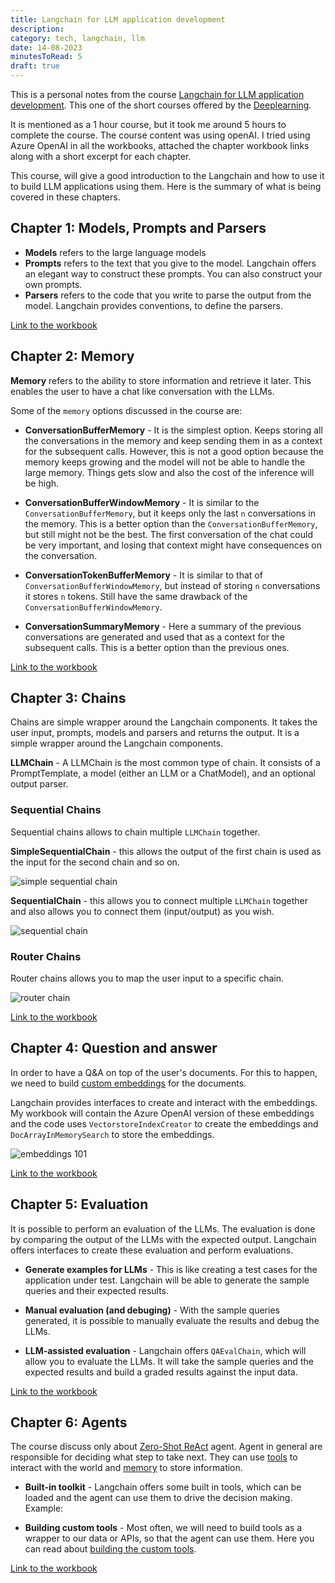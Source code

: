 ```yaml
---
title: Langchain for LLM application development
description: 
category: tech, langchain, llm
date: 14-08-2023
minutesToRead: 5
draft: true
---
```


This is a personal notes from the course [Langchain for LLM application development](https://learn.deeplearning.ai/langchain/lesson/1/introduction). This one of the short courses offered by the [Deeplearning](https://deeplearning.ai).

It is mentioned as a 1 hour course, but it took me around 5 hours to complete the course. The course content was using openAI. I tried using Azure OpenAI in all the workbooks, attached the chapter workbook links along with a short excerpt for each chapter.

This course, will give a good introduction to the Langchain and how to use it to build LLM applications using them. Here is the summary of what is being covered in these chapters.

## Chapter 1: Models, Prompts and Parsers

- **Models** refers to the large language models
- **Prompts** refers to the text that you give to the model. Langchain offers an elegant way to construct these prompts. You can also construct your own prompts.
- **Parsers** refers to the code that you write to parse the output from the model. Langchain provides conventions, to define the parsers.

[Link to the workbook](https://github.com/prasann/langchain-deeplearning/blob/main/L1-prompts-models-parsers.ipynb)

## Chapter 2: Memory

**Memory** refers to the ability to store information and retrieve it later. This enables the user to have a chat like conversation with the LLMs.

Some of the `memory` options discussed in the course are:

- **ConversationBufferMemory** - It is the simplest option. Keeps storing all the conversations in the memory and keep sending them in as a context for the subsequent calls. However, this is not a good option because the memory keeps growing and the model will not be able to handle the large memory. Things gets slow and also the cost of the inference will be high.

- **ConversationBufferWindowMemory** - It is similar to the `ConversationBufferMemory`, but it keeps only the last `n` conversations in the memory. This is a better option than the `ConversationBufferMemory`, but still might not be the best. The first conversation of the chat could be very important, and losing that context might have consequences on the conversation.

- **ConversationTokenBufferMemory** - It is similar to that of `ConversationBufferWindowMemory`, but instead of storing `n` conversations it stores `n` tokens. Still have the same drawback of the `ConversationBufferWindowMemory`.

- **ConversationSummaryMemory** -  Here a summary of the previous conversations are generated and used that as a context for the subsequent calls. This is a better option than the previous ones.

[Link to the workbook](https://github.com/prasann/langchain-deeplearning/blob/main/L2-memory.ipynb)

## Chapter 3: Chains

Chains are simple wrapper around the Langchain components. It takes the user input, prompts, models and parsers and returns the output. It is a simple wrapper around the Langchain components.

**LLMChain** - A LLMChain is the most common type of chain. It consists of a PromptTemplate, a model (either an LLM or a ChatModel), and an optional output parser.

### **Sequential Chains**

Sequential chains allows to chain multiple `LLMChain` together.

**SimpleSequentialChain** - this allows the output of the first chain is used as the input for the second chain and so on.

![simple sequential chain](/assets/posts/images/langchain-deeplearning/simple-sequential-chain.png "Simple sequential chain")

**SequentialChain** -  this allows you to connect multiple `LLMChain` together and also allows you to connect them (input/output) as you wish.

![sequential chain](/assets/posts/images/langchain-deeplearning/sequential-chain.png "sequential chain")

### **Router Chains**

Router chains allows you to map the user input to a specific chain.

![router chain](/assets/posts/images/langchain-deeplearning/router-chain.png "router chain")

[Link to the workbook](https://github.com/prasann/langchain-deeplearning/blob/main/L3-chain.ipynb)

## Chapter 4: Question and answer

In order to have a Q&A on top of the user's documents. For this to happen, we need to build [custom embeddings](https://js.langchain.com/docs/modules/data_connection/text_embedding/) for the documents.

Langchain provides interfaces to create and interact with the embeddings. My workbook will contain the Azure OpenAI version of these embeddings and the code uses `VectorstoreIndexCreator` to create the embeddings and `DocArrayInMemorySearch` to store the embeddings.

![embeddings 101](/assets/posts/images/langchain-deeplearning/embeddings.png "Embeddings")

[Link to the workbook](https://github.com/prasann/langchain-deeplearning/blob/main/L4-questions-answers.ipynb)

## Chapter 5: Evaluation

It is possible to perform an evaluation of the LLMs. The evaluation is done by comparing the output of the LLMs with the expected output. Langchain offers interfaces to create these evaluation and perform evaluations.

- **Generate examples for LLMs** - This is like creating a test cases for the application under test. Langchain will be able to generate the sample queries and their expected results.

- **Manual evaluation (and debuging)** -  With the sample queries generated, it is possible to manually evaluate the results and debug the LLMs.

- **LLM-assisted evaluation** - Langchain offers `QAEvalChain`, which will allow you to evaluate the LLMs. It will take the sample queries and the expected results and build a graded results against the input data.

[Link to the workbook](https://github.com/prasann/langchain-deeplearning/blob/main/L5-evaluation.ipynb)

## Chapter 6: Agents

The course discuss only about [Zero-Shot ReAct](https://python.langchain.com/docs/modules/agents/agent_types/react.html) agent. Agent in general are responsible for deciding what step to take next. They can use [tools](https://python.langchain.com/docs/modules/agents/tools/) to interact with the world and [memory](https://python.langchain.com/docs/modules/agents/memory/) to store information.

- **Built-in toolkit** - Langchain offers some built in tools, which can be loaded and the agent can use them to drive the decision making. Example: 

- **Building custom tools** - Most often, we will need to build tools as a wrapper to our data or APIs, so that the agent can use them. Here you can read about [building the custom tools](https://python.langchain.com/docs/modules/agents/tools/custom_tools).


[Link to the workbook](https://github.com/prasann/langchain-deeplearning/blob/main/L6-agents.ipynb)